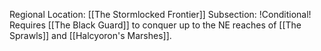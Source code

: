 Regional Location: [[The Stormlocked Frontier]]
Subsection: !Conditional! Requires [[The Black Guard]] to conquer up to the NE reaches of [[The Sprawls]] and [[Halcyoron's Marshes]]. 